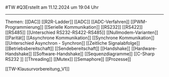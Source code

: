 #TW #Q3Erstellt am 11.12.2024 um 19:04 Uhr

---
Themen:
[[DAC]]
	[[R2R-Ladder]]
[[ADC]]
	[[ADC-Verfahren]]
[[PWM-Programmierung]]
[[Serielle Kommunikation]]
	[[RS232]]
	 [[RS422]]
	 [[RS485]]
		 [[Unterschied RS232-RS422-RS485]]
	 [[Nullmodem-Varianten]]
	[[Parität]]
	[[Asynchrone Kommunikation]]
	[[Synchrone Kommunikation]]
	[[Unterschied Asynchron - Synchron]]
	[[Zeitliche Signalabfolge]]
		[[Betriebsbereitschaft]]
		[[Sendebereitschaft]]
	[[Handshake]]
		[[Hardware-Handshake]]
		 [[Software-Handshake]]
[[Sequenzdiagramme]]
[[C-Sharp RS232 ]]
[[Threading]]
	[[Mutex]]
	[[Semaphore]]
	[[Prozesse]]

[[TW-Klausurvorbereitung_V1]]





